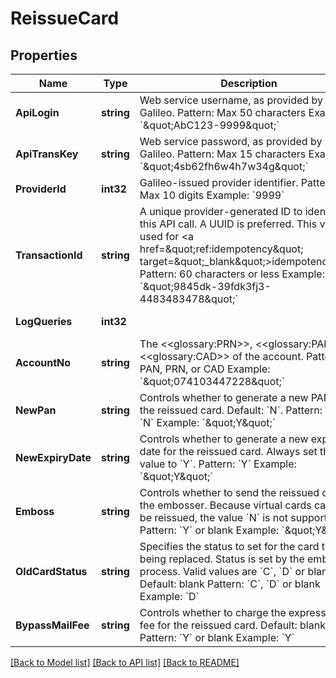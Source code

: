 # ReissueCard

## Properties
Name | Type | Description | Notes
------------ | ------------- | ------------- | -------------
**ApiLogin** | **string** | Web service username, as provided by Galileo. Pattern: Max 50 characters Example: &#x60;\&quot;AbC123-9999\&quot;&#x60; | [optional] [default to AbC123-9999]
**ApiTransKey** | **string** | Web service password, as provided by Galileo. Pattern: Max 15 characters Example: &#x60;\&quot;4sb62fh6w4h7w34g\&quot;&#x60; | [optional] [default to 4sb62fh6w4h7w34g]
**ProviderId** | **int32** | Galileo-issued provider identifier. Pattern: Max 10 digits Example: &#x60;9999&#x60; | [optional] [default to 9999]
**TransactionId** | **string** | A unique provider-generated ID to identify this API call. A UUID is preferred. This value is used for &lt;a href&#x3D;\&quot;ref:idempotency\&quot; target&#x3D;\&quot;_blank\&quot;&gt;idempotency&lt;/a&gt;. Pattern: 60 characters or less Example: &#x60;\&quot;9845dk-39fdk3fj3-4483483478\&quot;&#x60; | [default to 123e4567-e89b-12d3-a456-426614174000]
**LogQueries** | **int32** |  | [optional] [default to LOG_QUERIES.0_]
**AccountNo** | **string** | The &lt;&lt;glossary:PRN&gt;&gt;, &lt;&lt;glossary:PAN&gt;&gt; or &lt;&lt;glossary:CAD&gt;&gt; of the account. Pattern: PAN, PRN, or CAD Example: &#x60;\&quot;074103447228\&quot;&#x60; | [default to 074103447228]
**NewPan** | **string** | Controls whether to generate a new PAN for the reissued card. Default: &#x60;N&#x60;. Pattern: &#x60;Y&#x60; or &#x60;N&#x60; Example: &#x60;\&quot;Y\&quot;&#x60; | [optional] [default to NEW_PAN.N]
**NewExpiryDate** | **string** | Controls whether to generate a new expiration date for the reissued card. Always set this value to &#x60;Y&#x60;. Pattern: &#x60;Y&#x60; Example: &#x60;\&quot;Y\&quot;&#x60; | [optional] [default to null]
**Emboss** | **string** | Controls whether to send the reissued card to the embosser. Because virtual cards cannot be reissued, the value &#x60;N&#x60; is not supported.  Pattern: &#x60;Y&#x60; or blank Example: &#x60;\&quot;Y\&quot;&#x60; | [optional] [default to null]
**OldCardStatus** | **string** | Specifies the status to set for the card that is being replaced. Status is set by the emboss process. Valid values are &#x60;C&#x60;, &#x60;D&#x60; or blank. Default: blank Pattern: &#x60;C&#x60;, &#x60;D&#x60; or blank Example: &#x60;D&#x60; | [optional] [default to null]
**BypassMailFee** | **string** | Controls whether to charge the express mail fee for the reissued card. Default: blank. Pattern: &#x60;Y&#x60; or blank Example: &#x60;Y&#x60; | [optional] [default to null]

[[Back to Model list]](../README.md#documentation-for-models) [[Back to API list]](../README.md#documentation-for-api-endpoints) [[Back to README]](../README.md)

